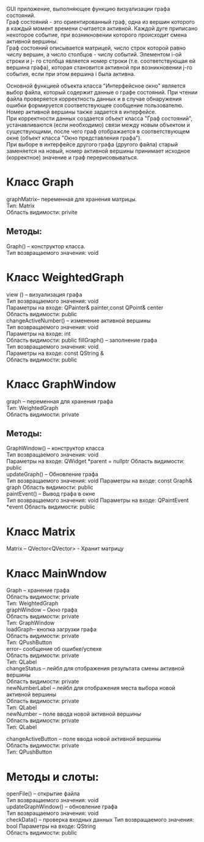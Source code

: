 GUI приложение, выполняющее функцию визуализации графа состояний.  
Граф состояний - это ориентированный граф, одна из вершин которого в каждый момент времени считается активной. Каждой дуге приписано некоторое событие, при возникновении которого происходит смена активной вершины.      
Граф состояний описывается матрицей, число строк которой равно числу вершин, а число столбцов - числу событий. Элементом i-ой строки и j- го столбца является номер строки (т.е. соответствующая ей вершина графа), которая становится активной при возникновении j-го события, если при этом вершина i была активна.  

Основной функцией объекта класса "Интерфейсное окно" является выбор файла, который содержит данные о графе состояний. При чтении файла проверяется корректность данных и в случае обнаружения ошибки  формируется соответствующее сообщение пользователю.  
Номер активной вершины также задается в интерфейсе.  
При корректности данных создается объект класса "Граф состояний", устанавливаются (если необходимо) связи между новым объектом и существующими, после чего граф отображается в соответствующем окне (объект класса "Окно представления графа").    
При выборе в интерфейсе другого графа (другого файла) старый  заменяется на новый, номер активной вершины принимает исходное (корректное) значение и граф перерисовываться.  

# Класс Graph  
graphMatrix– переменная для хранения матрицы.    
Тип: Matrix<qint16>  
Область видимости: privite   
## Методы:  
Graph() – конструктор класса.  
Тип возвращаемого значения: void

# Класс WeightedGraph  
view () – визуализация графа  
Тип возвращаемого значения: void  
Параметры на входе: QPainter& painter,const QPoint& center  
Область видимости: public  
changeActiveNumber() – изменение активной вершины  
Тип возвращаемого значения: void  
Параметры на входе: int  
Область видимости: public
fillGraph() – заполнение графа  
Тип возвращаемого значения: void  
Параметры на входе: const QString &  
Область видимости: public  

# Класс GraphWindow  
graph – переменная для хранения графа  
Тип: WeightedGraph   
Область видимости: private  
## Методы: 
GraphWindow() – конструктор класса  
Тип возвращаемого значения: void  
Параметры на входе: QWidget *parent = nullptr
Область видимости: public    
updateGraph() – Обновление графа  
Тип возвращаемого значения: void Параметры на входе: const Graph& graph
Область видимости: public  
paintEvent() – Вывод графа в окне    
Тип возвращаемого значения: void
Параметры на входе: QPaintEvent *event Область видимости: public  

# Класс Matrix  
Matrix – QVector<QVector<T>> - Хранит матрицу   
# Класс MainWndow  
Graph – хранение графа  
Область видимости: private  
Тип: WeightedGraph   
graphWindow – Окно графа  
Область видимости: private  
Тип: GraphWindow   
loadGraph– кнопка загрузки графа  
Область видимости: private  
Тип: QPushButton  
error– сообщение об ошибке/успехе  
Область видимости: private  
Тип: QLabel   
changeStatus – лейбл для отображения результата смены активной вершины  
Область видимости: private   
newNumberLabel – лейбл для отображения места выбора новой активной вершины   
Область видимости: private  
Тип: QLabel    
newNumber – поле ввода новой активной вершины  
Область видимости: private  
Тип: QLabel   

changeActiveButton – поле ввода новой активной вершины  
Область видимости: private  
Тип: QPushButton   
# Методы и слоты:  
openFile() – открытие файла  
Тип возвращаемого значения: void  
updateGraphWindow() – обновление графа  
Тип возвращаемого значения: void  
checkData() – проверка входных данных Тип возвращаемого значения: bool Параметры на входе: QString  
Область видимости: public   

